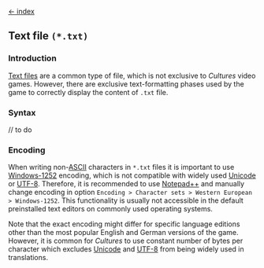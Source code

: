 [← index](../index.md)

## Text file `(*.txt)`

### Introduction

[Text files](https://en.wikipedia.org/wiki/Text_file) are a common
type of file, which is not exclusive to *Cultures* video games. However, there
are exclusive text-formatting phases used by the game to correctly display the
content of `.txt` file.

### Syntax

// to do

### Encoding


When writing non-[ASCII](https://en.wikipedia.org/wiki/ASCII) characters in
`*.txt` files it is important to use [Windows-1252](https://en.wikipedia.org/wiki/Windows-1252)
encoding, which is not compatible with widely used [Unicode](https://en.wikipedia.org/wiki/Unicode)
or [UTF-8](https://en.wikipedia.org/wiki/UTF-8). Therefore, it is recommended
to use [Notepad++](https://notepad-plus-plus.org/downloads/) and manually
change encoding in option `Encoding > Character sets > Western European > Windows-1252`.
This functionality is usually not accessible in the default preinstalled text
editors on commonly used operating systems.

Note that the exact encoding might differ for specific language editions
other than the most popular English and German versions of the game. However,
it is common for *Cultures* to use constant number of bytes per character
which excludes [Unicode](https://en.wikipedia.org/wiki/Unicode) and [UTF-8](https://en.wikipedia.org/wiki/UTF-8)
from being widely used in translations.